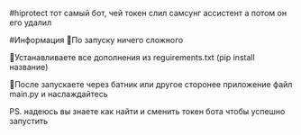 #hiprotect
тот самый бот, чей токен слил самсунг ассистент а потом он его удалил

#Информация
🎥По запуску ничего сложного 

🦪Устанавливаете все дополнения из reguirements.txt (pip install название) 

🔔После запускаете через батник или другое сторонее приложение файл main.py и наслаждайтесь 

PS. надеюсь вы знаете как найти и сменить токен бота чтобы успешно запустить
